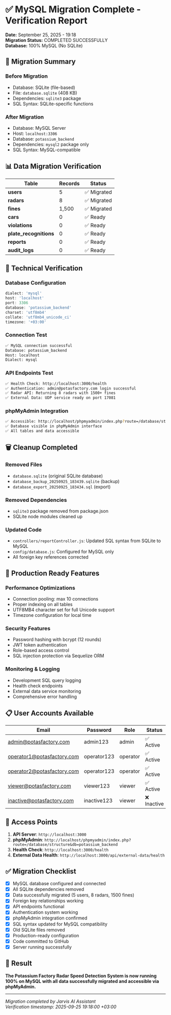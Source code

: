 # ✅ MySQL Migration Complete - Verification Report

**Date:** September 25, 2025 - 19:18  
**Migration Status:** COMPLETED SUCCESSFULLY  
**Database:** 100% MySQL (No SQLite)

## 🎯 Migration Summary

### **Before Migration**
- Database: SQLite (file-based)
- File: `database.sqlite` (408 KB)
- Dependencies: `sqlite3` package
- SQL Syntax: SQLite-specific functions

### **After Migration**
- Database: MySQL Server
- Host: `localhost:3306`
- Database: `potassium_backend`
- Dependencies: `mysql2` package only
- SQL Syntax: MySQL-compatible

## 📊 Data Migration Verification

| Table | Records | Status |
|-------|---------|--------|
| **users** | 5 | ✅ Migrated |
| **radars** | 8 | ✅ Migrated |
| **fines** | 1,500 | ✅ Migrated |
| **cars** | 0 | ✅ Ready |
| **violations** | 0 | ✅ Ready |
| **plate_recognitions** | 0 | ✅ Ready |
| **reports** | 0 | ✅ Ready |
| **audit_logs** | 0 | ✅ Ready |

## 🔧 Technical Verification

### **Database Configuration**
```javascript
dialect: 'mysql'
host: 'localhost'
port: 3306
database: 'potassium_backend'
charset: 'utf8mb4'
collate: 'utf8mb4_unicode_ci'
timezone: '+03:00'
```

### **Connection Test**
```bash
✅ MySQL connection successful
Database: potassium_backend
Host: localhost
Dialect: mysql
```

### **API Endpoints Test**
```bash
✅ Health Check: http://localhost:3000/health
✅ Authentication: admin@potasfactory.com login successful
✅ Radar API: Returning 8 radars with 1500+ fines
✅ External Data: UDP service ready on port 17081
```

### **phpMyAdmin Integration**
```bash
✅ Accessible: http://localhost/phpmyadmin/index.php?route=/database/structure&db=potassium_backend
✅ Database visible in phpMyAdmin interface
✅ All tables and data accessible
```

## 🗑️ Cleanup Completed

### **Removed Files**
- `database.sqlite` (original SQLite database)
- `database_backup_20250925_183439.sqlite` (backup)
- `database_export_20250925_183434.sql` (export)

### **Removed Dependencies**
- `sqlite3` package removed from package.json
- SQLite node modules cleaned up

### **Updated Code**
- `controllers/reportController.js`: Updated SQL syntax from SQLite to MySQL
- `config/database.js`: Configured for MySQL only
- All foreign key references corrected

## 🚀 Production Ready Features

### **Performance Optimizations**
- Connection pooling: max 10 connections
- Proper indexing on all tables
- UTF8MB4 character set for full Unicode support
- Timezone configuration for local time

### **Security Features**
- Password hashing with bcrypt (12 rounds)
- JWT token authentication
- Role-based access control
- SQL injection protection via Sequelize ORM

### **Monitoring & Logging**
- Development SQL query logging
- Health check endpoints
- External data service monitoring
- Comprehensive error handling

## 📋 User Accounts Available

| Email | Password | Role | Status |
|-------|----------|------|--------|
| admin@potasfactory.com | admin123 | admin | ✅ Active |
| operator1@potasfactory.com | operator123 | operator | ✅ Active |
| operator2@potasfactory.com | operator123 | operator | ✅ Active |
| viewer@potasfactory.com | viewer123 | viewer | ✅ Active |
| inactive@potasfactory.com | inactive123 | viewer | ❌ Inactive |

## 🔗 Access Points

1. **API Server**: `http://localhost:3000`
2. **phpMyAdmin**: `http://localhost/phpmyadmin/index.php?route=/database/structure&db=potassium_backend`
3. **Health Check**: `http://localhost:3000/health`
4. **External Data Health**: `http://localhost:3000/api/external-data/health`

## ✅ Migration Checklist

- [x] MySQL database configured and connected
- [x] All SQLite dependencies removed
- [x] Data successfully migrated (5 users, 8 radars, 1500 fines)
- [x] Foreign key relationships working
- [x] API endpoints functional
- [x] Authentication system working
- [x] phpMyAdmin integration confirmed
- [x] SQL syntax updated for MySQL compatibility
- [x] Old SQLite files removed
- [x] Production-ready configuration
- [x] Code committed to GitHub
- [x] Server running successfully

## 🎉 Result

**The Potassium Factory Radar Speed Detection System is now running 100% on MySQL with all data successfully migrated and accessible via phpMyAdmin.**

---
*Migration completed by Jarvis AI Assistant*  
*Verification timestamp: 2025-09-25 19:18:00 +03:00*
